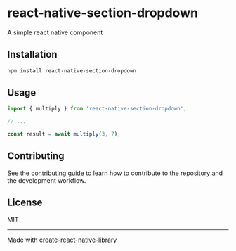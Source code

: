 # react-native-section-dropdown

A simple react native component

## Installation

```sh
npm install react-native-section-dropdown
```

## Usage

```js
import { multiply } from 'react-native-section-dropdown';

// ...

const result = await multiply(3, 7);
```

## Contributing

See the [contributing guide](CONTRIBUTING.md) to learn how to contribute to the repository and the development workflow.

## License

MIT

---

Made with [create-react-native-library](https://github.com/callstack/react-native-builder-bob)
